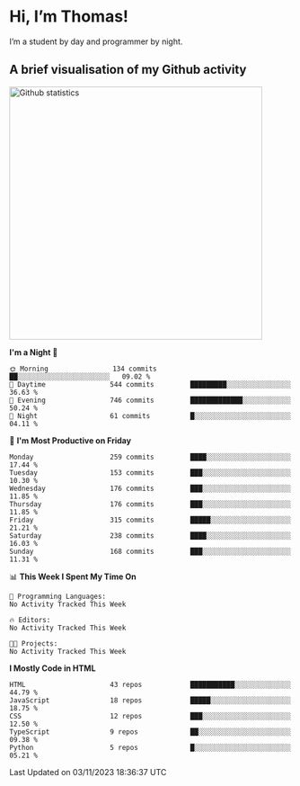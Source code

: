 # Hi, I’m Thomas!
I’m a student by day and programmer by night.

## A brief visualisation of my Github activity

<img title="My Github statistics" alt="Github statistics" width="450px" src="https://github-readme-stats.vercel.app/api?username=thomasrettig&show_icons=true&include_all_commits=true&count_private=true&&hide=issues&theme=tokyonight&border_radius=6px"/>

<!--START_SECTION:waka-->
**I'm a Night 🦉** 

```text
🌞 Morning                134 commits         ██░░░░░░░░░░░░░░░░░░░░░░░   09.02 % 
🌆 Daytime                544 commits         █████████░░░░░░░░░░░░░░░░   36.63 % 
🌃 Evening                746 commits         █████████████░░░░░░░░░░░░   50.24 % 
🌙 Night                  61 commits          █░░░░░░░░░░░░░░░░░░░░░░░░   04.11 % 
```
📅 **I'm Most Productive on Friday** 

```text
Monday                   259 commits         ████░░░░░░░░░░░░░░░░░░░░░   17.44 % 
Tuesday                  153 commits         ███░░░░░░░░░░░░░░░░░░░░░░   10.30 % 
Wednesday                176 commits         ███░░░░░░░░░░░░░░░░░░░░░░   11.85 % 
Thursday                 176 commits         ███░░░░░░░░░░░░░░░░░░░░░░   11.85 % 
Friday                   315 commits         █████░░░░░░░░░░░░░░░░░░░░   21.21 % 
Saturday                 238 commits         ████░░░░░░░░░░░░░░░░░░░░░   16.03 % 
Sunday                   168 commits         ███░░░░░░░░░░░░░░░░░░░░░░   11.31 % 
```


📊 **This Week I Spent My Time On** 

```text
💬 Programming Languages: 
No Activity Tracked This Week

🔥 Editors: 
No Activity Tracked This Week

🐱‍💻 Projects: 
No Activity Tracked This Week
```

**I Mostly Code in HTML** 

```text
HTML                     43 repos            ███████████░░░░░░░░░░░░░░   44.79 % 
JavaScript               18 repos            █████░░░░░░░░░░░░░░░░░░░░   18.75 % 
CSS                      12 repos            ███░░░░░░░░░░░░░░░░░░░░░░   12.50 % 
TypeScript               9 repos             ██░░░░░░░░░░░░░░░░░░░░░░░   09.38 % 
Python                   5 repos             █░░░░░░░░░░░░░░░░░░░░░░░░   05.21 % 
```




 Last Updated on 03/11/2023 18:36:37 UTC
<!--END_SECTION:waka-->
